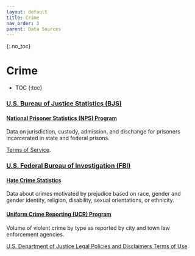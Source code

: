 ```yaml
---
layout: default
title: Crime
nav_order: 3
parent: Data Sources
---
```


{:.no_toc}
# Crime

* TOC
{:toc}

### [U.S. Bureau of Justice Statistics (BJS)](https://bjs.ojp.gov/)

#### [National Prisoner Statistics (NPS) Program](https://bjs.ojp.gov/data-collection/national-prisoner-statistics-nps-program)
Data on jurisdiction, custody, admission, and dischange for prisoners incarcerated in state and federal prisons.

[Terms of Service](https://www.bjs.gov/developer/ncvs/termsofservice.cfm).


### [U.S. Federal Bureau of Investigation (FBI)](https://www.fbi.gov/)

#### [Hate Crime Statistics](https://www.fbi.gov/services/cjis/ucr/hate-crime)
Data about crimes motivated by prejudice based on race, gender and gender identity, religion, disability, sexual orientations, or ethnicity.


#### [Uniform Crime Reporting (UCR) Program](https://www.fbi.gov/services/cjis/ucr)
Volume of violent crime by type as reported by city and town law enforcement agencies.

[U.S. Department of Justice Legal Policies and Disclaimers Terms of Use](https://www.justice.gov/legalpolicies).

